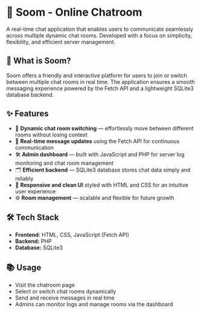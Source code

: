 # 💬 Soom - Online Chatroom

A real-time chat application that enables users to communicate seamlessly across multiple dynamic chat rooms. Developed with a focus on simplicity, flexibility, and efficient server management.

## 🎯 What is Soom?

Soom offers a friendly and interactive platform for users to join or switch between multiple chat rooms in real time. The application ensures a smooth messaging experience powered by the Fetch API and a lightweight SQLite3 database backend.

## ✨ Features

- 🔄 **Dynamic chat room switching** — effortlessly move between different rooms without losing context  
- 💬 **Real-time message updates** using the Fetch API for continuous communication  
- 🛠️ **Admin dashboard** — built with JavaScript and PHP for server log monitoring and chat room management  
- 🗂️ **Efficient backend** — SQLite3 database stores chat data simply and reliably  
- 🎨 **Responsive and clean UI** styled with HTML and CSS for an intuitive user experience  
- ⚙️ **Room management** — scalable and flexible for future growth

## 🛠️ Tech Stack

- **Frontend:** HTML, CSS, JavaScript (Fetch API)  
- **Backend:** PHP  
- **Database:** SQLite3

## 📚 Usage

- Visit the chatroom page  
- Select or switch chat rooms dynamically  
- Send and receive messages in real time  
- Admins can monitor logs and manage rooms via the dashboard
